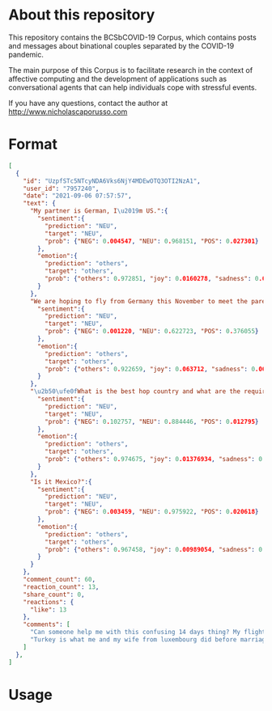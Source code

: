 # About this repository
This repository contains the BCSbCOVID-19 Corpus, which contains posts and messages about binational couples separated by the COVID-19 pandemic.

The main purpose of this Corpus is to facilitate research in the context of affective computing and the development of applications such as conversational agents that can help individuals cope with stressful events.

If you have any questions, contact the author at http://www.nicholascaporusso.com


# Format
```json
[
  {
    "id": "UzpfSTc5NTcyNDA6Vks6NjY4MDEwOTQ3OTI2NzA1",
    "user_id": "7957240",
    "date": "2021-09-06 07:57:57",
    "text": {
      "My partner is German, I\u2019m US.":{
	    "sentiment":{
	      "prediction": "NEU", 
		  "target": "NEU",
	      "prob": {"NEG": 0.004547, "NEU": 0.968151, "POS": 0.027301}
	    },
	    "emotion":{
	      "prediction": "others", 
		  "target": "others",
	      "prob": {"others": 0.972851, "joy": 0.0160278, "sadness": 0.001974380, "anger": 0.001345984, "surprise": 0.001627016, "disgust": 0.00309058, "fear": 0.00308228}
	    }
	  },
      "We are hoping to fly from Germany this November to meet the parents in the USA.":{
	    "sentiment":{
	      "prediction": "NEU", 
		  "target": "NEU",
	      "prob": {"NEG": 0.001220, "NEU": 0.622723, "POS": 0.376055}
	    },
	    "emotion":{
	      "prediction": "others", 
		  "target": "others",
	      "prob": {"others": 0.922659, "joy": 0.063712, "sadness": 0.003664336, "anger": 0.001580029, "surprise": 0.00394278, "disgust": 0.001638588, "fear": 0.00280278}
	    }
	  },
      "\u2b50\ufe0fWhat is the best hop country and what are the requirements to get around this EU ban and into USA?":{
	    "sentiment":{
	      "prediction": "NEU", 
		  "target": "NEU",
	      "prob": {"NEG": 0.102757, "NEU": 0.884446, "POS": 0.012795}
	    },
	    "emotion":{
	      "prediction": "others", 
		  "target": "others",
	      "prob": {"others": 0.974675, "joy": 0.01376934, "sadness": 0.001002697, "anger": 0.00136905, "surprise": 0.00469264, "disgust": 0.00208744, "fear": 0.002402791}
	    }
	  },
      "Is it Mexico?":{
	    "sentiment":{
	      "prediction": "NEU", 
		  "target": "NEU",
	      "prob": {"NEG": 0.003459, "NEU": 0.975922, "POS": 0.020618}
	    },
	    "emotion":{
	      "prediction": "others", 
		  "target": "others",
	      "prob": {"others": 0.967458, "joy": 0.00989054, "sadness": 0.002096524, "anger": 0.003377248, "surprise": 0.00715754, "disgust": 0.00538475, "fear": 0.00463525}
	    }
	  }
    },
    "comment_count": 60,
    "reaction_count": 13,
    "share_count": 0,
    "reactions": {
      "like": 13
    },
    "comments": [
      "Can someone help me with this confusing 14 days thing? My flight from canada to us got changed and now leaves one day earlier... I wanted to stay 16 days with arrival and departure day. Now my flight would leave on the 15th day. Would that be enough or does it have to be 16 days like 14 FULL days in Canada\/Mexico etc. Thank you!",
      "Turkey is what me and my wife from luxembourg did before marriage, also if your married you are exempted from ban"
    ]
  },
]
```

# Usage